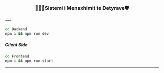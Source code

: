 
<h3 align="center">👩🏻‍💻Sistemi i Menaxhimit te Detyrave🛡️</h3>
</p>
---


```bash
cd Backend
npm i && npm run dev
```

##### Client Side

```bash
cd Frontend
npm i && npm run start
```

---
